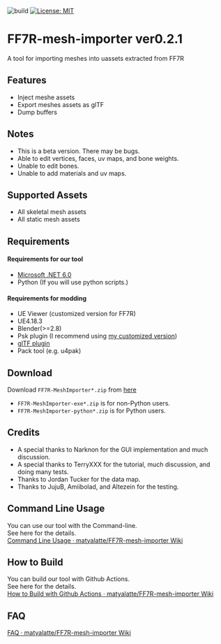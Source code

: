 ![build](https://github.com/matyalatte/FF7R-mesh-importer/actions/workflows/build.yml/badge.svg)
[![License: MIT](https://img.shields.io/badge/License-MIT-yellow.svg)](https://opensource.org/licenses/MIT)

# FF7R-mesh-importer ver0.2.1
A tool for importing meshes into uassets extracted from FF7R

## Features

- Inject meshe assets
- Export meshes assets as glTF
- Dump buffers

## Notes

- This is a beta version. There may be bugs.
- Able to edit vertices, faces, uv maps, and bone weights.
- Unable to edit bones.
- Unable to add materials and uv maps.

## Supported Assets

- All skeletal mesh assets
- All static mesh assets

## Requirements

#### Requirements for our tool
- [Microsoft .NET 6.0](https://dotnet.microsoft.com/en-us/download/dotnet/6.0/runtime)
- Python (If you will use python scripts.)

#### Requirements for modding
- UE Viewer (customized version for FF7R)
- UE4.18.3
- Blender(>=2.8)
- Psk plugin (I recommend using [my customized version](https://github.com/matyalatte/blender3d_import_psk_psa))
- [glTF plugin](https://github.com/KhronosGroup/glTF-Blender-IO)
- Pack tool (e.g. u4pak)

## Download
Download `FF7R-MeshImporter*.zip` from [here](https://github.com/matyalatte/FF7R-mesh-importer/releases)

- `FF7R-MeshImporter-exe*.zip` is for non-Python users.
- `FF7R-MeshImporter-python*.zip` is for Python users.

## Credits
- A special thanks to Narknon for the GUI implementation and much discussion.
- A special thanks to TerryXXX for the tutorial, much discussion, and doing many tests.
- Thanks to Jordan Tucker for the data map.
- Thanks to JujuB, Amiibolad, and Altezein for the testing.

## Command Line Usage
You can use our tool with the Command-line.<br>
See here for the details.<br>
[Command Line Usage · matyalatte/FF7R-mesh-importer Wiki](https://github.com/matyalatte/FF7R-mesh-importer/wiki/Command-Line-Usage)

## How to Build
You can build our tool with Github Actions.<br>
See here for the details.<br>
[How to Build with Github Actions · matyalatte/FF7R-mesh-importer Wiki](https://github.com/matyalatte/FF7R-mesh-importer/wiki/How-to-Build-with-Github-Actions)

## FAQ
[FAQ · matyalatte/FF7R-mesh-importer Wiki](https://github.com/matyalatte/FF7R-mesh-importer/wiki/FAQ)


